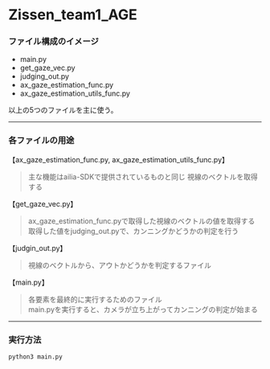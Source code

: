# Zissen_team1_AGE

### ファイル構成のイメージ
- main.py
- get_gaze_vec.py
- judging_out.py
- ax_gaze_estimation_func.py  
- ax_gaze_estimation_utils_func.py

以上の5つのファイルを主に使う。

---

### 各ファイルの用途
【ax_gaze_estimation_func.py, ax_gaze_estimation_utils_func.py】  
> 主な機能はailia-SDKで提供されているものと同じ
> 視線のベクトルを取得する  

【get_gaze_vec.py】  
> ax_gaze_estimation_func.pyで取得した視線のベクトルの値を取得する  
> 取得した値をjudging_out.pyで、カンニングかどうかの判定を行う  

【judgin_out.py】
> 視線のベクトルから、アウトかどうかを判定するファイル

【main.py】  
> 各要素を最終的に実行するためのファイル  
> main.pyを実行すると、カメラが立ち上がってカンニングの判定が始まる  

---

### 実行方法
```
python3 main.py
```